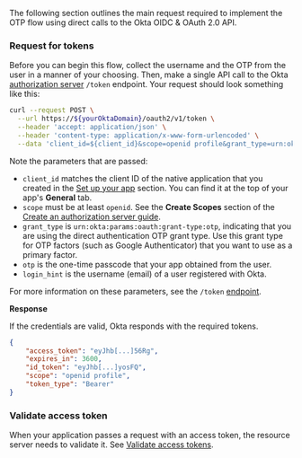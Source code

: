 The following section outlines the main request required to implement the OTP flow using direct calls to the Okta OIDC & OAuth 2.0 API.

### Request for tokens

Before you can begin this flow, collect the username and the OTP from the user in a manner of your choosing. Then, make a single API call to the Okta [authorization server](/docs/concepts/auth-servers/) `/token` endpoint. Your request should look something like this:

```bash
curl --request POST \
  --url https://${yourOktaDomain}/oauth2/v1/token \
  --header 'accept: application/json' \
  --header 'content-type: application/x-www-form-urlencoded' \
  --data 'client_id=${client_id}&scope=openid profile&grant_type=urn:okta:params:oauth:grant-type:otp&otp=${123456}&login_hint=${testuser%40example.com}'
```

Note the parameters that are passed:

- `client_id` matches the client ID of the native application that you created in the [Set up your app](#set-up-your-app) section. You can find it at the top of your app's **General** tab.
- `scope` must be at least `openid`. See the **Create Scopes** section of the [Create an authorization server guide](/docs/guides/customize-authz-server/main/#create-scopes).
- `grant_type` is `urn:okta:params:oauth:grant-type:otp`, indicating that you are using the direct authentication OTP grant type. Use this grant type for OTP factors (such as Google Authenticator) that you want to use as a primary factor.
- `otp` is the one-time passcode that your app obtained from the user.
- `login_hint` is the username (email) of a user registered with Okta.

For more information on these parameters, see the `/token` [endpoint](https://developer.okta.com/docs/api/openapi/okta-oauth/oauth/tag/OrgAS/#tag/OrgAS/operation/token).

**Response**

If the credentials are valid, Okta responds with the required tokens.

```json
{
    "access_token": "eyJhb[...]56Rg",
    "expires_in": 3600,
    "id_token": "eyJhb[...]yosFQ",
    "scope": "openid profile",
    "token_type": "Bearer"
}
```

### Validate access token

When your application passes a request with an access token, the resource server needs to validate it. See [Validate access tokens](/docs/guides/validate-access-tokens/).
